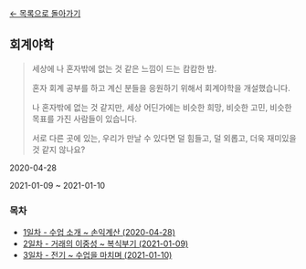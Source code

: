 [← 목록으로 돌아가기](./../README.md)

## 회계야학
> 세상에 나 혼자밖에 없는 것 같은 느낌이 드는 캄캄한 밤.
> 
> 혼자 회계 공부를 하고 계신 분들을 응원하기 위해서 회계야학을 개설했습니다.
> 
> 나 혼자밖에 없는 것 같지만, 세상 어딘가에는 비슷한 희망, 비슷한 고민, 비슷한 목표를 가진 사람들이 있습니다.
> 
> 서로 다른 곳에 있는, 우리가 만날 수 있다면 덜 힘들고, 덜 외롭고, 더욱 재미있을 것 같지 않나요?

2020-04-28

2021-01-09 ~ 2021-01-10

### 목차
- [1일차 - 수업 소개 ~ 손익계산 (2020-04-28)](./Day1.md)
- [2일차 - 거래의 이중성 ~ 복식부기 (2021-01-09)](./Day2.md)
- [3일차 - 전기 ~ 수업을 마치며 (2021-01-10)](./Day3.md)